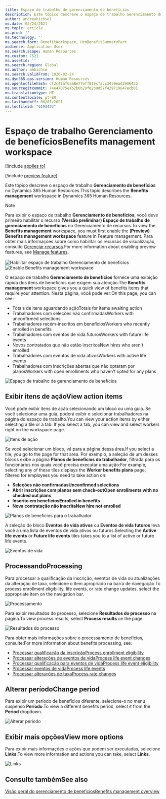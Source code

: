 ```yaml
---
title: Espaço de trabalho de gerenciamento de benefícios
description: Este tópico descreve o espaço de trabalho Gerenciamento de benefícios no Dynamics 365 Human Resources.
author: andreabichsel
ms.date: 02/24/2021
ms.topic: article
ms.prod: ''
ms.technology: ''
ms.search.form: BenefitWorkspace, HcmBenefitSummaryPart
audience: Application User
ms.search.scope: Human Resources
ms.custom: 7521
ms.assetid: ''
ms.search.region: Global
ms.author: anbichse
ms.search.validFrom: 2020-02-24
ms.dyn365.ops.version: Human Resources
ms.openlocfilehash: cf2c41af6aa8e77eff819cfacc3459ead290642b
ms.sourcegitcommit: 74e47075eab2b0b28f82b0d57f439719847ecb01
ms.translationtype: HT
ms.contentlocale: pt-BR
ms.lasthandoff: 06/07/2021
ms.locfileid: "6193422"
---
```

# <a name="benefits-management-workspace"></a><span data-ttu-id="ca8c1-103">Espaço de trabalho Gerenciamento de benefícios</span><span class="sxs-lookup"><span data-stu-id="ca8c1-103">Benefits management workspace</span></span>

[!include [applies to](../includes/applies-to-hr.md)]

[!include [preview feature](./includes/preview-feature.md)]

<span data-ttu-id="ca8c1-104">Este tópico descreve o espaço de trabalho **Gerenciamento de benefícios** no Dynamics 365 Human Resources.</span><span class="sxs-lookup"><span data-stu-id="ca8c1-104">This topic describes the **Benefits management** workspace in Dynamics 365 Human Resources.</span></span>

> [!NOTE]
> <span data-ttu-id="ca8c1-105">Para exibir o espaço de trabalho **Gerenciamento de benefícios**, você deve primeiro habilitar o recurso **(Versão preliminar) Espaço de trabalho de gerenciamento de benefícios** no Gerenciamento de recursos.</span><span class="sxs-lookup"><span data-stu-id="ca8c1-105">To view the **Benefits management** workspace, you must first enable the **(Preview) Benefits management workspace** feature in Feature management.</span></span> <span data-ttu-id="ca8c1-106">Para obter mais informações sobre como habilitar os recursos de visualização, consulte [Gerenciar recursos](hr-admin-manage-features.md).</span><span class="sxs-lookup"><span data-stu-id="ca8c1-106">For more information about enabling preview features, see [Manage features](hr-admin-manage-features.md).</span></span><br><br><span data-ttu-id="ca8c1-107">![Habilitar espaço de trabalho Gerenciamento de benefícios](./media/hr-benefits-management-workspace-enable.png)</span><span class="sxs-lookup"><span data-stu-id="ca8c1-107">![Enable Benefits management workspace](./media/hr-benefits-management-workspace-enable.png)</span></span>

<span data-ttu-id="ca8c1-108">O espaço de trabalho **Gerenciamento de benefícios** fornece uma exibição rápida dos itens de benefícios que exigem sua atenção.</span><span class="sxs-lookup"><span data-stu-id="ca8c1-108">The **Benefits management** workspace gives you a quick view of benefits items that require your attention.</span></span> <span data-ttu-id="ca8c1-109">Nesta página, você pode ver:</span><span class="sxs-lookup"><span data-stu-id="ca8c1-109">On this page, you can see:</span></span>

- <span data-ttu-id="ca8c1-110">Totais de itens aguardando ação</span><span class="sxs-lookup"><span data-stu-id="ca8c1-110">Totals for items awaiting action</span></span>
- <span data-ttu-id="ca8c1-111">Trabalhadores com seleções não confirmadas</span><span class="sxs-lookup"><span data-stu-id="ca8c1-111">Workers with unconfirmed selections</span></span>
- <span data-ttu-id="ca8c1-112">Trabalhadores recém-inscritos em benefícios</span><span class="sxs-lookup"><span data-stu-id="ca8c1-112">Workers who recently enrolled in benefits</span></span>
- <span data-ttu-id="ca8c1-113">Trabalhadores com eventos de vida futuros</span><span class="sxs-lookup"><span data-stu-id="ca8c1-113">Workers with future life events</span></span>
- <span data-ttu-id="ca8c1-114">Novos contratados que não estão inscritos</span><span class="sxs-lookup"><span data-stu-id="ca8c1-114">New hires who aren't enrolled</span></span>
- <span data-ttu-id="ca8c1-115">Trabalhadores com eventos de vida ativos</span><span class="sxs-lookup"><span data-stu-id="ca8c1-115">Workers with active life events</span></span>
- <span data-ttu-id="ca8c1-116">Trabalhadores com inscrições abertas que não optaram por planos</span><span class="sxs-lookup"><span data-stu-id="ca8c1-116">Workers with open enrollments who haven't opted for any plans</span></span>

![Espaço de trabalho de gerenciamento de benefícios](./media/hr-benefits-management-workspace.png)

## <a name="view-action-items"></a><span data-ttu-id="ca8c1-118">Exibir itens de ação</span><span class="sxs-lookup"><span data-stu-id="ca8c1-118">View action items</span></span>

<span data-ttu-id="ca8c1-119">Você pode exibir itens de ação selecionando um bloco ou uma guia. Se você selecionar uma guia, poderá exibir e selecionar trabalhadores na página do espaço de trabalho.</span><span class="sxs-lookup"><span data-stu-id="ca8c1-119">You can view your action items by either selecting a tile or a tab. If you select a tab, you can view and select workers right on the workspace page.</span></span>

![Itens de ação](./media/hr-benefits-management-workspace-action-items.png)

<span data-ttu-id="ca8c1-121">Se você selecionar um bloco, vá para a página dessa área.</span><span class="sxs-lookup"><span data-stu-id="ca8c1-121">If you select a tile, you go to the page for that area.</span></span> <span data-ttu-id="ca8c1-122">Por exemplo, a seleção de um desses blocos exibe a página **Planos de benefícios do trabalhador**, filtrada para os funcionários nos quais você precisa executar uma ação:</span><span class="sxs-lookup"><span data-stu-id="ca8c1-122">For example, selecting any of these tiles displays the **Worker benefits plans** page, filtered for employees you need to take action on:</span></span>

- <span data-ttu-id="ca8c1-123">**Seleções não confirmadas**</span><span class="sxs-lookup"><span data-stu-id="ca8c1-123">**Unconfirmed selections**</span></span>
- <span data-ttu-id="ca8c1-124">**Abrir inscrições com planos sem check-out**</span><span class="sxs-lookup"><span data-stu-id="ca8c1-124">**Open enrollments with no checked out plans**</span></span>
- <span data-ttu-id="ca8c1-125">**Inscrito em benefícios**</span><span class="sxs-lookup"><span data-stu-id="ca8c1-125">**Enrolled in benefits**</span></span>
- <span data-ttu-id="ca8c1-126">**Nova contratação não inscrita**</span><span class="sxs-lookup"><span data-stu-id="ca8c1-126">**New hire not enrolled**</span></span>

![Planos de benefícios para o trabalhador](./media/hr-benefits-management-workspace-plans.png)

<span data-ttu-id="ca8c1-128">A seleção do bloco **Eventos de vida ativos** ou **Eventos de vida futuros** leva você a uma lista de eventos de vida ativos ou futuros.</span><span class="sxs-lookup"><span data-stu-id="ca8c1-128">Selecting the **Active life events** or **Future life events** tiles takes you to a list of active or future life events.</span></span>

![Eventos de vida](./media/hr-benefits-management-workspace-life-events.png)

## <a name="processing"></a><span data-ttu-id="ca8c1-130">Processando</span><span class="sxs-lookup"><span data-stu-id="ca8c1-130">Processing</span></span>

<span data-ttu-id="ca8c1-131">Para processar a qualificação da inscrição, eventos de vida ou atualizações da alteração de taxa, selecione o item apropriado na barra de navegação.</span><span class="sxs-lookup"><span data-stu-id="ca8c1-131">To process enrollment eligibility, life events, or rate change updates, select the appropriate item on the navigation bar.</span></span>

![Processamento](./media/hr-benefits-management-workspace-processing.png)

<span data-ttu-id="ca8c1-133">Para exibir resultados do processo, selecione **Resultados do processo** na página.</span><span class="sxs-lookup"><span data-stu-id="ca8c1-133">To view process results, select **Process results** on the page.</span></span>

![Resultados do processo](./media/hr-benefits-management-workspace-process-results.png)

<span data-ttu-id="ca8c1-135">Para obter mais informações sobre o processamento de benefícios, consulte:</span><span class="sxs-lookup"><span data-stu-id="ca8c1-135">For more information about benefits processing, see:</span></span>

- [<span data-ttu-id="ca8c1-136">Processar qualificação da inscrição</span><span class="sxs-lookup"><span data-stu-id="ca8c1-136">Process enrollment eligibility</span></span>](hr-benefits-process-enrollment-eligibility.md)
- [<span data-ttu-id="ca8c1-137">Processar alterações de eventos de vida</span><span class="sxs-lookup"><span data-stu-id="ca8c1-137">Process life event changes</span></span>](hr-benefits-process-life-event-changes.md)
- [<span data-ttu-id="ca8c1-138">Processar qualificação para eventos de vida</span><span class="sxs-lookup"><span data-stu-id="ca8c1-138">Process life event eligibility</span></span>](hr-benefits-process-life-event-eligibility.md)
- [<span data-ttu-id="ca8c1-139">Processar eventos de vida</span><span class="sxs-lookup"><span data-stu-id="ca8c1-139">Process life events</span></span>](hr-benefits-process-life-events.md)
- [<span data-ttu-id="ca8c1-140">Processar alterações de taxa</span><span class="sxs-lookup"><span data-stu-id="ca8c1-140">Process rate changes</span></span>](hr-benefits-process-rate-changes.md)

## <a name="change-period"></a><span data-ttu-id="ca8c1-141">Alterar período</span><span class="sxs-lookup"><span data-stu-id="ca8c1-141">Change period</span></span>

<span data-ttu-id="ca8c1-142">Para exibir um período de benefícios diferente, selecione-o no menu suspenso **Período**.</span><span class="sxs-lookup"><span data-stu-id="ca8c1-142">To view a different benefits period, select it from the **Period** dropdown.</span></span>

![Alterar período](./media/hr-benefits-management-workspace-period.png)

## <a name="view-more-options"></a><span data-ttu-id="ca8c1-144">Exibir mais opções</span><span class="sxs-lookup"><span data-stu-id="ca8c1-144">View more options</span></span>

<span data-ttu-id="ca8c1-145">Para exibir mais informações e ações que podem ser executadas, selecione **Links**.</span><span class="sxs-lookup"><span data-stu-id="ca8c1-145">To view more information and actions you can take, select **Links**.</span></span>

![Links](./media/hr-benefits-management-workspace-links.png)

## <a name="see-also"></a><span data-ttu-id="ca8c1-147">Consulte também</span><span class="sxs-lookup"><span data-stu-id="ca8c1-147">See also</span></span>

[<span data-ttu-id="ca8c1-148">Visão geral do gerenciamento de benefícios</span><span class="sxs-lookup"><span data-stu-id="ca8c1-148">Benefits management overview</span></span>](hr-benefits-management-overview.md)